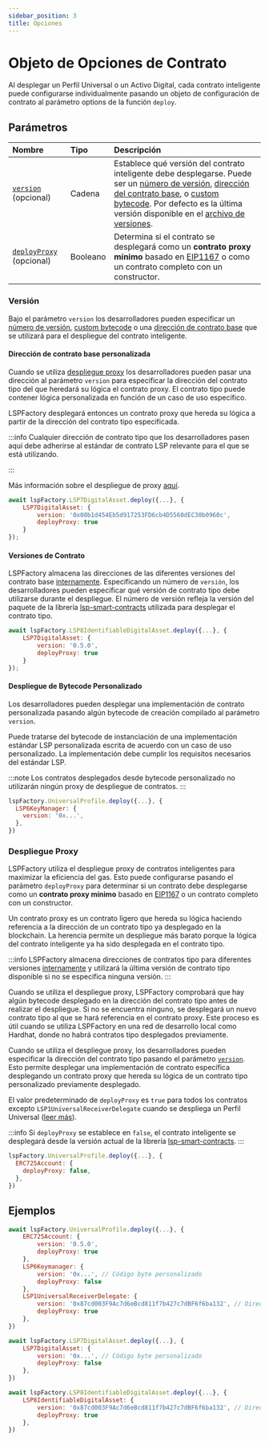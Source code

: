 ```yaml
---
sidebar_position: 3
title: Opciones
---
```


# Objeto de Opciones de Contrato

Al desplegar un Perfil Universal o un Activo Digital, cada contrato inteligente puede configurarse individualmente pasando un objeto de configuración de contrato al parámetro options de la función `deploy`.

## Parámetros

| Nombre                                                | Tipo     | Descripción                                                                                                                                                                                                                                                                                                                                                                                    |
| :---------------------------------------------------- | :------- | :--------------------------------------------------------------------------------------------------------------------------------------------------------------------------------------------------------------------------------------------------------------------------------------------------------------------------------------------------------------------------------------------- |
| [`version`](./options.md#version) (opcional)          | Cadena   | Establece qué versión del contrato inteligente debe desplegarse. Puede ser un [número de versión](./options.md#contract-versions), [dirección del contrato base](./options.md#custom-base-contract-address), o [custom bytecode](#deploying-custom-bytecode). Por defecto es la última versión disponible en el [archivo de versiones](https://github.com/lukso-network/tools-lsp-factory/blob/main/src/versions.json). |
| [`deployProxy`](./options.md#deploy-proxy) (opcional) | Booleano | Determina si el contrato se desplegará como un **contrato proxy mínimo** basado en [EIP1167](https://eips.ethereum.org/EIPS/eip-1167) o como un contrato completo con un constructor.                                                                                                                                                                                                         |

### Versión

Bajo el parámetro `version` los desarrolladores pueden especificar un [número de versión](./options#contract-versions), [custom bytecode](./options.md#deploying-custom-bytecode) o una [dirección de contrato base](./options.md#custom-base-contract-address) que se utilizará para el despliegue del contrato inteligente.

#### Dirección de contrato base personalizada

Cuando se utiliza [despliegue proxy](./options.md#deploy-proxy) los desarrolladores pueden pasar una dirección al parámetro `version` para especificar la dirección del contrato tipo del que heredará su lógica el contrato proxy. El contrato tipo puede contener lógica personalizada en función de un caso de uso específico.

LSPFactory desplegará entonces un contrato proxy que hereda su lógica a partir de la dirección del contrato tipo especificada.

:::info
Cualquier dirección de contrato tipo que los desarrolladores pasen aquí debe adherirse al estándar de contrato LSP relevante para el que se está utilizando.

:::

Más información sobre el despliegue de proxy [aquí](./options#deploy-proxy).

```javascript title="Despliegue de un Activo Digital LSP7 utilizando una dirección de contrato tipo específica"
await lspFactory.LSP7DigitalAsset.deploy({...}, {
    LSP7DigitalAsset: {
        version: '0x00b1d454Eb5d917253FD6cb4D5560dEC30b0960c',
        deployProxy: true
    }
});
```

#### Versiones de Contrato

LSPFactory almacena las direcciones de las diferentes versiones del contrato base [internamente](https://github.com/lukso-network/tools-lsp-factory/blob/main/src/versions.json). Especificando un número de `versión`, los desarrolladores pueden especificar qué versión de contrato tipo debe utilizarse durante el despliegue. El número de versión refleja la versión del paquete de la librería [lsp-smart-contracts](https://github.com/lukso-network/tools-lsp-factory/releases) utilizada para desplegar el contrato tipo.

```javascript
await lspFactory.LSP8IdentifiableDigitalAsset.deploy({...}, {
    LSP7DigitalAsset: {
        version: '0.5.0',
        deployProxy: true
    }
});
```

#### Despliegue de Bytecode Personalizado

Los desarrolladores pueden desplegar una implementación de contrato personalizada pasando algún bytecode de creación compilado al parámetro `version`.

Puede tratarse del bytecode de instanciación de una implementación estándar LSP personalizada escrita de acuerdo con un caso de uso personalizado. La implementación debe cumplir los requisitos necesarios del estándar LSP.

:::note
Los contratos desplegados desde bytecode personalizado no utilizarán ningún proxy de despliegue de contratos.
:::

```javascript title="Despliegue de un Activo digital LSP8 a partir de bytecode personalizado"
lspFactory.UniversalProfile.deploy({...}, {
  LSP6KeyManager: {
    version: '0x...',
  },
})
```

### Despliegue Proxy

LSPFactory utiliza el despliegue proxy de contratos inteligentes para maximizar la eficiencia del gas. Esto puede configurarse pasando el parámetro `deployProxy` para determinar si un contrato debe desplegarse como un **contrato proxy mínimo** basado en [EIP1167](https://eips.ethereum.org/EIPS/eip-1167) o un contrato completo con un constructor.

Un contrato proxy es un contrato ligero que hereda su lógica haciendo referencia a la dirección de un contrato tipo ya desplegado en la blockchain. La herencia permite un despliegue más barato porque la lógica del contrato inteligente ya ha sido desplegada en el contrato tipo.

:::info
LSPFactory almacena direcciones de contratos tipo para diferentes versiones [internamente](https://github.com/lukso-network/tools-lsp-factory/blob/main/src/versions.json) y utilizará la última versión de contrato tipo disponible si no se especifica ninguna versión.
:::

Cuando se utiliza el despliegue proxy, LSPFactory comprobará que hay algún bytecode desplegado en la dirección del contrato tipo antes de realizar el despliegue. Si no se encuentra ninguno, se desplegará un nuevo contrato tipo al que se hará referencia en el contrato proxy. Este proceso es útil cuando se utiliza LSPFactory en una red de desarrollo local como Hardhat, donde no habrá contratos tipo desplegados previamente.

Cuando se utiliza el despliegue proxy, los desarrolladores pueden especificar la dirección del contrato tipo pasando el parámetro [`version`](./options.md#version). Esto permite desplegar una implementación de contrato específica desplegando un contrato proxy que hereda su lógica de un contrato tipo personalizado previamente desplegado.

El valor predeterminado de `deployProxy` es `true` para todos los contratos excepto `LSP1UniversalReceiverDelegate` cuando se despliega un Perfil Universal ([leer más](../deployment/universal-profile.md#universal-receiver-delegate-proxy-deployment)).

:::info
Si `deployProxy` se establece en `false`, el contrato inteligente se desplegará desde la versión actual de la librería [lsp-smart-contracts](https://github.com/lukso-network/lsp-smart-contracts).
:::

```javascript title="Despliegue de un Perfil Universal utilizando un contrato ERC725Account completo con constructor"
lspFactory.UniversalProfile.deploy({...}, {
  ERC725Account: {
    deployProxy: false,
  },
})
```

## Ejemplos

```js title="Pasar las opciones de contrato del Perfil Universal"
await lspFactory.UniversalProfile.deploy({...}, {
    ERC725Account: {
        version: '0.5.0',
        deployProxy: true
    },
    LSP6Keymanager: {
        version: '0x...', // Código byte personalizado
        deployProxy: false
    },
    LSP1UniversalReceiverDelegate: {
        version: '0x87cd003F9Ac7d6eBcd811f7b427c7dBF6f6ba132', // Dirección personalizada del contrato tipo
        deployProxy: true
    },
})
```

```js title="Pasar opciones de contrato LSP7DigitalAsset"
await lspFactory.LSP7DigitalAsset.deploy({...}, {
    LSP7DigitalAsset: {
        version: '0x...', // Código byte personalizado
        deployProxy: false
    },
})
```

```js title="Pasar opciones de contrato LSP8IdentifiableDigitalAsset"
await lspFactory.LSP8IdentifiableDigitalAsset.deploy({...}, {
    LSP8IdentifiableDigitalAsset: {
        version: '0x87cd003F9Ac7d6eBcd811f7b427c7dBF6f6ba132', // Dirección personalizada del contrato tipo
        deployProxy: true
    },
})
```
